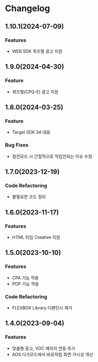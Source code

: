 # Changelog

## 1.10.1(2024-07-09)
### Features
- WEB SDK 퀴즈형 광고 지원

## 1.9.0(2024-04-30)
### Feature
-  퀴즈형(CPQ-E) 광고 지원

## 1.8.0(2024-03-25)
### Feature
-  Target SDK 34 대응

### Bug Fixes
- 절전모드 시 간헐적으로 적립안되는 이슈 수정.

## 1.7.0(2023-12-19)
### Code Refactoring
- 불필요한 코드 정리


## 1.6.0(2023-11-17)
### Features
- HTML 타입 Creative 지원.

## 1.5.0(2023-10-10)

### Features
- CPA 기능 적용
- POP 기능 적용

### Code Refactoring
- FLEXBOX Library 디펜던시 제거

## 1.4.0(2023-09-04)
### Features
- 맞춤형 광고, VOC 페이지 연동 추가
- AOS 다크모드에서 바로적립 화면 가시성 개선